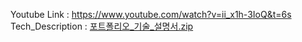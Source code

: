 Youtube Link : https://www.youtube.com/watch?v=ii_x1h-3IoQ&t=6s
Tech_Description : [포트폴리오_기술_설명서.zip](https://github.com/user-attachments/files/17654978/_._.zip)

